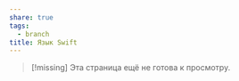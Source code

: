 ```yaml
---
share: true
tags:
  - branch
title: Язык Swift
---
```


> [!missing] 
> Эта страница ещё не готова к просмотру.
